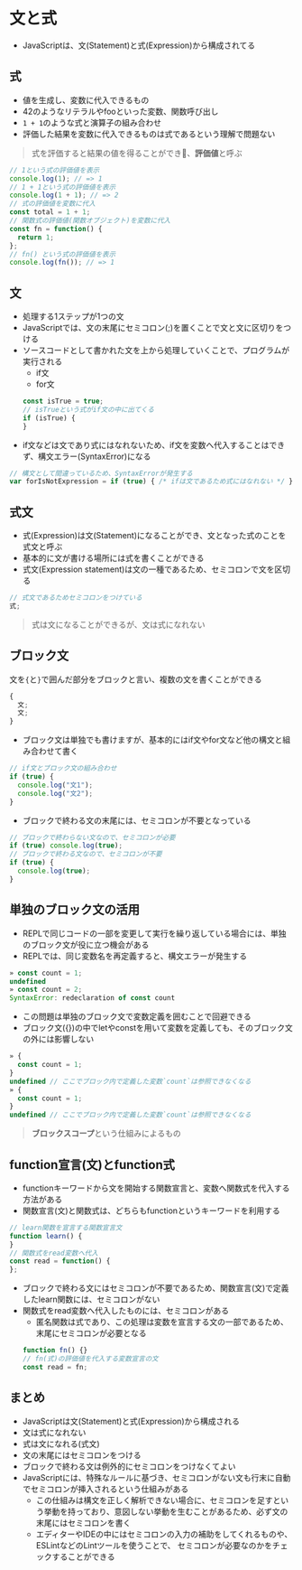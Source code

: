 # 文と式
- JavaScriptは、文(Statement)と式(Expression)から構成されてる

## 式
- 値を生成し、変数に代入できるもの
- 42のようなリテラルやfooといった変数、関数呼び出し
- `1 + 1`のような式と演算子の組み合わせ
- 評価した結果を変数に代入できるものは式であるという理解で問題ない
> 式を評価すると結果の値を得ることができ、**評価値**と呼ぶ
```JavaScript
// 1という式の評価値を表示
console.log(1); // => 1
// 1 + 1という式の評価値を表示
console.log(1 + 1); // => 2
// 式の評価値を変数に代入
const total = 1 + 1;
// 関数式の評価値(関数オブジェクト)を変数に代入
const fn = function() {
  return 1;
};
// fn() という式の評価値を表示
console.log(fn()); // => 1
```

## 文
- 処理する1ステップが1つの文
- JavaScriptでは、文の末尾にセミコロン(;)を置くことで文と文に区切りをつける
- ソースコードとして書かれた文を上から処理していくことで、プログラムが実行される
  - if文
  - for文
  ```JavaScript
  const isTrue = true;
  // isTrueという式がif文の中に出てくる
  if (isTrue) {
  }
  ```
- if文などは文であり式にはなれないため、if文を変数へ代入することはできず、構文エラー(SyntaxError)になる
```JavaScript
// 構文として間違っているため、SyntaxErrorが発生する
var forIsNotExpression = if (true) { /* ifは文であるため式にはなれない */ }
```

## 式文
- 式(Expression)は文(Statement)になることができ、文となった式のことを式文と呼ぶ
- 基本的に文が書ける場所には式を書くことができる
- 式文(Expression statement)は文の一種であるため、セミコロンで文を区切る
```JavaScript
// 式文であるためセミコロンをつけている
式;
```
> 式は文になることができるが、文は式になれない

## ブロック文
文を`{`と`}`で囲んだ部分をブロックと言い、複数の文を書くことができる
```JavaScript
{
  文;
  文;
}
```
- ブロック文は単独でも書けますが、基本的にはif文やfor文など他の構文と組み合わせて書く
```JavaScript
// if文とブロック文の組み合わせ
if (true) {
  console.log("文1");
  console.log("文2");
}
```
- ブロックで終わる文の末尾には、セミコロンが不要となっている
```JavaScript
// ブロックで終わらない文なので、セミコロンが必要
if (true) console.log(true);
// ブロックで終わる文なので、セミコロンが不要
if (true) {
  console.log(true);
}
```

## 単独のブロック文の活用
- REPLで同じコードの一部を変更して実行を繰り返している場合には、単独のブロック文が役に立つ機会がある
- REPLでは、同じ変数名を再定義すると、構文エラーが発生する
```JavaScript
» const count = 1;
undefined
» const count = 2;
SyntaxError: redeclaration of const count
```
- この問題は単独のブロック文で変数定義を囲むことで回避できる
- ブロック文({})の中でletやconstを用いて変数を定義しても、そのブロック文の外には影響しない
```JavaScript
» {
  const count = 1;
}
undefined // ここでブロック内で定義した変数`count`は参照できなくなる
» {
  const count = 1;
}
undefined // ここでブロック内で定義した変数`count`は参照できなくなる
```
> **ブロックスコープ**という仕組みによるもの

## function宣言(文)とfunction式
- functionキーワードから文を開始する関数宣言と、変数へ関数式を代入する方法がある
- 関数宣言(文)と関数式は、どちらもfunctionというキーワードを利用する
```JavaScript
// learn関数を宣言する関数宣言文
function learn() {
}
// 関数式をread変数へ代入
const read = function() {
};
```
- ブロックで終わる文にはセミコロンが不要であるため、関数宣言(文)で定義したlearn関数には、セミコロンがない
- 関数式をread変数へ代入したものには、セミコロンがある
  - 匿名関数は式であり、この処理は変数を宣言する文の一部であるため、末尾にセミコロンが必要となる
  ```JavaScript
  function fn() {}
  // fn(式)の評価値を代入する変数宣言の文
  const read = fn;
  ```

## まとめ
- JavaScriptは文(Statement)と式(Expression)から構成される
- 文は式になれない
- 式は文になれる(式文)
- 文の末尾にはセミコロンをつける
- ブロックで終わる文は例外的にセミコロンをつけなくてよい
- JavaScriptには、特殊なルールに基づき、セミコロンがない文も行末に自動でセミコロンが挿入されるという仕組みがある
  - この仕組みは構文を正しく解析できない場合に、セミコロンを足すという挙動を持っており、意図しない挙動を生むことがあるため、必ず文の末尾にはセミコロンを書く
  - エディターやIDEの中にはセミコロンの入力の補助をしてくれるものや、ESLintなどのLintツールを使うことで、 セミコロンが必要なのかをチェックすることができる